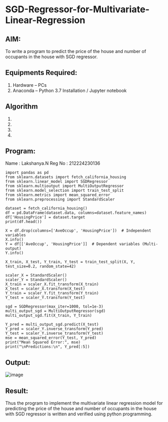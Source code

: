 # SGD-Regressor-for-Multivariate-Linear-Regression

## AIM:
To write a program to predict the price of the house and number of occupants in the house with SGD regressor.

## Equipments Required:
1. Hardware – PCs
2. Anaconda – Python 3.7 Installation / Jupyter notebook

## Algorithm
1. 
2. 
3. 
4. 

## Program:
Name : Lakshanya.N
Reg No : 212224230136
```
import pandas as pd
from sklearn.datasets import fetch_california_housing
from sklearn.linear_model import SGDRegressor
from sklearn.multioutput import MultiOutputRegressor
from sklearn.model_selection import train_test_split
from sklearn.metrics import mean_squared_error
from sklearn.preprocessing import StandardScaler
```
```
dataset = fetch_california_housing()
df = pd.DataFrame(dataset.data, columns=dataset.feature_names)
df['HousingPrice'] = dataset.target
print(df.head())
```
```
X = df.drop(columns=['AveOccup', 'HousingPrice'])  # Independent variables
X.info()
Y = df[['AveOccup', 'HousingPrice']]  # Dependent variables (Multi-output)
Y.info()
```
```
X_train, X_test, Y_train, Y_test = train_test_split(X, Y, test_size=0.2, random_state=42)
```
```
scaler_X = StandardScaler()
scaler_Y = StandardScaler()
X_train = scaler_X.fit_transform(X_train)
X_test = scaler_X.transform(X_test)
Y_train = scaler_Y.fit_transform(Y_train)
Y_test = scaler_Y.transform(Y_test)
```
```
sgd = SGDRegressor(max_iter=1000, tol=1e-3)
multi_output_sgd = MultiOutputRegressor(sgd)
multi_output_sgd.fit(X_train, Y_train)
```
```
Y_pred = multi_output_sgd.predict(X_test)
Y_pred = scaler_Y.inverse_transform(Y_pred)
Y_test = scaler_Y.inverse_transform(Y_test)
mse = mean_squared_error(Y_test, Y_pred)
print("Mean Squared Error:", mse)
print("\nPredictions:\n", Y_pred[:5])
```

## Output:

![image](https://github.com/user-attachments/assets/c42b7862-e545-433b-9236-a43d6ec0d13c)


## Result:
Thus the program to implement the multivariate linear regression model for predicting the price of the house and number of occupants in the house with SGD regressor is written and verified using python programming.
